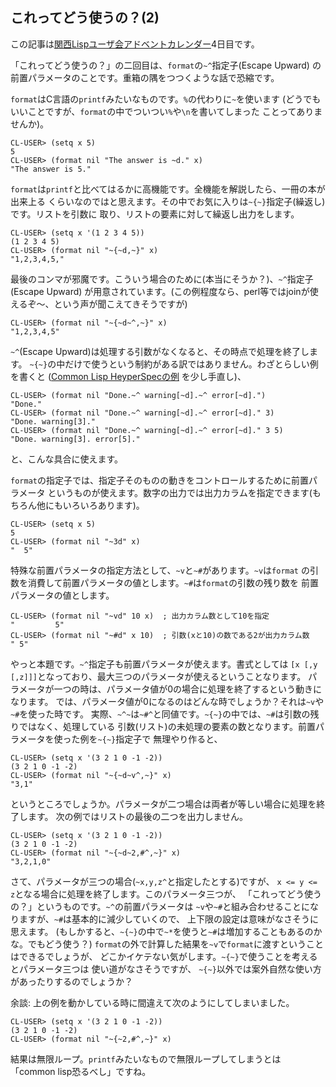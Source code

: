 ## これってどう使うの？(2)

この記事は[関西Lispユーザ会アドベントカレンダー](https://adventar.org/calendars/2490)4日目です。

「これってどう使うの？」の二回目は、`format`の`~^`指定子(Escape Upward)
の前置パラメータのことです。重箱の隅をつつくような話で恐縮です。

`format`はC言語の`printf`みたいなものです。`%`の代わりに`~`を使います
(どうでもいいことですが、`format`の中でついつい`%`や`\n`を書いてしまった
ことってありませんか)。

```
CL-USER> (setq x 5)
5
CL-USER> (format nil "The answer is ~d." x)
"The answer is 5."
```

`format`は`printf`と比べてはるかに高機能です。全機能を解説したら、一冊の本が出来上る
くらいなのではと思えます。その中でお気に入りは`~{~}`指定子(繰返し)です。リストを引数に
取り、リストの要素に対して繰返し出力をします。

```
CL-USER> (setq x '(1 2 3 4 5))
(1 2 3 4 5)
CL-USER> (format nil "~{~d,~}" x)
"1,2,3,4,5,"
```

最後のコンマが邪魔です。こういう場合のために(本当にそうか？)、`~^`指定子
(Escape Upward)
が用意されています。(この例程度なら、perl等ではjoinが使えるぞ〜、という声が聞こえてきそうですが)

```
CL-USER> (format nil "~{~d~^,~}" x)
"1,2,3,4,5"
```

`~^`(Escape Upward)は処理する引数がなくなると、その時点で処理を終了します。
`~{~}`の中だけで使うという制約がある訳ではありません。わざとらしい例を書くと
([Common Lisp HeyperSpecの例](http://clhs.lisp.se/Body/22_cib.htm) を少し手直し)、

```
CL-USER> (format nil "Done.~^ warning[~d].~^ error[~d].")
"Done."
CL-USER> (format nil "Done.~^ warning[~d].~^ error[~d]." 3)
"Done. warning[3]."
CL-USER> (format nil "Done.~^ warning[~d].~^ error[~d]." 3 5)
"Done. warning[3]. error[5]."
```

と、こんな具合に使えます。

`format`の指定子では、指定子そのものの動きをコントロールするために前置パラメータ
というものが使えます。数字の出力では出力カラムを指定できます(もちろん他にもいろいろあります)。

```
CL-USER> (setq x 5)
5
CL-USER> (format nil "~3d" x)
"  5"
```

特殊な前置パラメータの指定方法として、`~v`と`~#`があります。`~v`は`format`
の引数を消費して前置パラメータの値とします。`~#`は`format`の引数の残り数を
前置パラメータの値とします。

```
CL-USER> (format nil "~vd" 10 x)  ; 出力カラム数として10を指定
"         5"
CL-USER> (format nil "~#d" x 10)  ; 引数(xと10)の数である2が出力カラム数
" 5"
```

やっと本題です。`~^`指定子も前置パラメータが使えます。書式としては
`[x [,y [,z]]]`となっており、最大三つのパラメータが使えるということなります。
パラメータが一つの時は、パラメータ値が0の場合に処理を終了するという動きになります。
では、パラメータ値が0になるのはどんな時でしょうか？それは`~v`や`~#`を使った時です。
実際、`~^~`は`~#^`と同値です。`~{~}`の中では、`~#`は引数の残りではなく、処理している
引数(リスト)の未処理の要素の数となります。前置パラメータを使った例を`~{~}`指定子で
無理やり作ると、

```
CL-USER> (setq x '(3 2 1 0 -1 -2))
(3 2 1 0 -1 -2)
CL-USER> (format nil "~{~d~v^,~}" x)
"3,1"
```

というところでしょうか。パラメータが二つ場合は両者が等しい場合に処理を終了します。
次の例ではリストの最後の二つを出力しません。

```
CL-USER> (setq x '(3 2 1 0 -1 -2))
(3 2 1 0 -1 -2)
CL-USER> (format nil "~{~d~2,#^,~}" x)
"3,2,1,0"
```

さて、パラメータが三つの場合(`~x,y,z^`と指定したとする)ですが、
`x <= y <= z`となる場合に処理を終了します。このパラメータ三つが、
「これってどう使うの？」というものです。`~^`の前置パラメータは
`~v`や`~#`と組み合わせることになりますが、`~#`は基本的に減少していくので、
上下限の設定は意味がなさそうに思えます。
(もしかすると、`~{~}`の中で`~*`を使うと`~#`は増加することもあるのかな。でもどう使う？)
`format`の外で計算した結果を`~v`で`format`に渡すということはできるでしょうが、
どこかイケテない気がします。`~{~}`で使うことを考えるとパラメータ三つは
使い道がなさそうですが、
`~{~}`以外では案外自然な使い方があったりするのでしょうか？

余談: 上の例を動かしている時に間違えて次のようにしてしまいました。

```
CL-USER> (setq x '(3 2 1 0 -1 -2))
(3 2 1 0 -1 -2)
CL-USER> (format nil "~{~2,#^,~}" x)
```

結果は無限ループ。`printf`みたいなもので無限ループしてしまうとは
「common lisp恐るべし」ですね。



